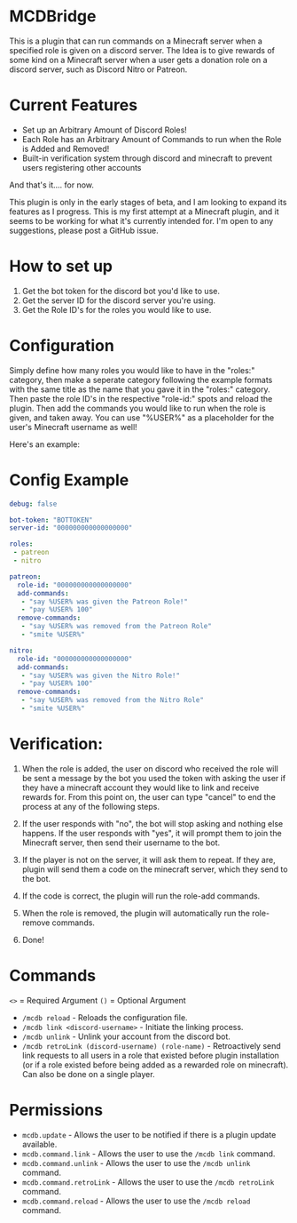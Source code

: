 # MCDBridge
This is a plugin that can run commands on a Minecraft server when a specified role is given on a discord server. The Idea is to give rewards of some kind on a Minecraft server when a user gets a donation role on a discord server, such as Discord Nitro or Patreon.

# Current Features

- Set up an Arbitrary Amount of Discord Roles!
- Each Role has an Arbitrary Amount of Commands to run when the Role is Added and Removed!
- Built-in verification system through discord and minecraft to prevent users registering other accounts

And that's it.... for now.

This plugin is only in the early stages of beta, and I am looking to expand its features as I progress.
This is my first attempt at a Minecraft plugin, and it seems to be working for what it's currently intended for.
I'm open to any suggestions, please post a GitHub issue.

# How to set up

1. Get the bot token for the discord bot you'd like to use.
2. Get the server ID for the discord server you're using.
3. Get the Role ID's for the roles you would like to use.

# Configuration

Simply define how many roles you would like to have in the "roles:" category, then make a seperate category following the example formats with the same title as the name that you gave it in the "roles:" category. Then paste the role ID's in the respective "role-id:" spots and reload the plugin. Then add the commands you would like to run when the role is given, and taken away. You can use "%USER%" as a placeholder for the user's Minecraft username as well!

Here's an example:

# Config Example

```yml
debug: false

bot-token: "BOTTOKEN"
server-id: "000000000000000000"

roles:
 - patreon
 - nitro

patreon:
  role-id: "000000000000000000"
  add-commands:
   - "say %USER% was given the Patreon Role!"
   - "pay %USER% 100"
  remove-commands:
   - "say %USER% was removed from the Patreon Role"
   - "smite %USER%"

nitro:
  role-id: "000000000000000000"
  add-commands:
   - "say %USER% was given the Nitro Role!"
   - "pay %USER% 100"
  remove-commands:
   - "say %USER% was removed from the Nitro Role"
   - "smite %USER%"
```

# Verification:

1. When the role is added, the user on discord who received the role will be sent a message by the bot you used the token with asking the user if they have a minecraft account they would like to link and receive rewards for. From this point on, the user can type "cancel" to end the process at any of the following steps.

2. If the user responds with "no", the bot will stop asking and nothing else happens. If the user responds with "yes", it will prompt them to  join the Minecraft server, then send their username to the bot.

3. If the player is not on the server, it will ask them to repeat. If they are, plugin will send them a code on the minecraft server, which they send to the bot.

4. If the code is correct, the plugin will run the role-add commands.

5. When the role is removed, the plugin will automatically run the role-remove commands.

6. Done!

# Commands
`<>` = Required Argument
`()` = Optional Argument

- `/mcdb reload` - Reloads the configuration file.
- `/mcdb link <discord-username>` - Initiate the linking process.
- `/mcdb unlink` - Unlink your account from the discord bot.
- `/mcdb retroLink (discord-username) (role-name)` - Retroactively send link requests to all users in a role that existed before plugin installation (or if a role existed before being added as a rewarded role on minecraft). Can also be done on a single player.

# Permissions

- `mcdb.update` - Allows the user to be notified if there is a plugin update available.
- `mcdb.command.link` - Allows the user to use the `/mcdb link` command.
- `mcdb.command.unlink` - Allows the user to use the `/mcdb unlink` command.
- `mcdb.command.retroLink` - Allows the user to use the `/mcdb retroLink` command.
- `mcdb.command.reload` - Allows the user to use the `/mcdb reload` command.